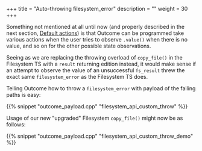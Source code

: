 +++
title = "Auto-throwing filesystem_error"
description = ""
weight = 30
+++

Something not mentioned at all until now (and properly described in the next
section, [Default actions](../default-actions/)) is that Outcome can be
programmed take various actions when the user tries to observe `.value()`
when there is no value, and so on for the other possible state observations.

Seeing as we are replacing the throwing overload of `copy_file()` in the
Filesystem TS with a `result` returning edition instead, it would make
sense if an attempt to observe the value of an unsuccessful `fs_result`
threw the exact same `filesystem_error` as the Filesystem TS does.

Telling Outcome how to throw a `filesystem_error` with payload of the
failing paths is easy:

{{% snippet "outcome_payload.cpp" "filesystem_api_custom_throw" %}}

Usage of our new "upgraded" Filesystem `copy_file()` might now be as follows:

{{% snippet "outcome_payload.cpp" "filesystem_api_custom_throw_demo" %}}

